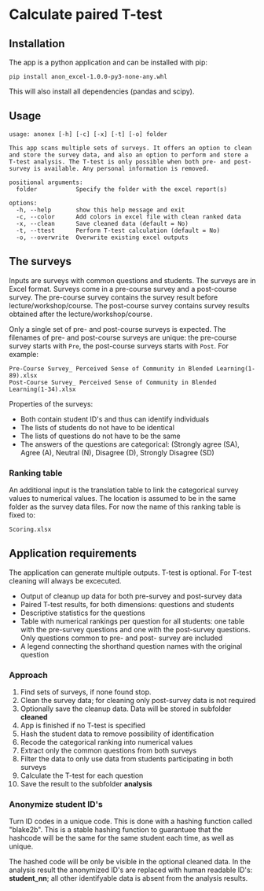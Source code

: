# Calculate paired T-test

## Installation
The app is a python application and can be installed with pip:

```shell
pip install anon_excel-1.0.0-py3-none-any.whl
```
This will also install all dependencies (pandas and scipy).

## Usage

```
usage: anonex [-h] [-c] [-x] [-t] [-o] folder

This app scans multiple sets of surveys. It offers an option to clean and store the survey data, and also an option to perform and store a T-test analysis. The T-test is only possible when both pre- and post- survey is available. Any personal information is removed.

positional arguments:
  folder           Specify the folder with the excel report(s)

options:
  -h, --help       show this help message and exit
  -c, --color      Add colors in excel file with clean ranked data
  -x, --clean      Save cleaned data (default = No)
  -t, --ttest      Perform T-test calculation (default = No)
  -o, --overwrite  Overwrite existing excel outputs
```

## The surveys
Inputs are surveys with common questions and students. The surveys are
in Excel format. Surveys come in a pre-course survey and a post-course survey. The
pre-course survey contains the survey result before lecture/workshop/course.
The post-course survey contains survey results obtained after the
lecture/workshop/course.

Only a single set of pre- and post-course surveys is expected.
The filenames of pre- and post-course surveys are unique: the pre-course survey
starts with `Pre`, the post-course surveys starts with `Post`. For example:

```
Pre-Course Survey_ Perceived Sense of Community in Blended Learning(1-89).xlsx
Post-Course Survey_ Perceived Sense of Community in Blended Learning(1-34).xlsx
```

Properties of the surveys:
- Both contain student ID's and thus can identify individuals
- The lists of students do not have to be identical
- The lists of questions do not have to be the same
- The answers of the questions are categorical:
    (Strongly agree (SA), Agree (A), Neutral (N),
    Disagree (D), Strongly Disagree (SD)

### Ranking table
An additional input is the translation table to link the categorical
survey values to numerical values. The location is assumed to be in the same
folder as the survey data files. For now the name of this ranking table is fixed to:

```
Scoring.xlsx
```

## Application requirements
The application can generate multiple outputs. T-test is optional. For T-test
cleaning will always be excecuted.
- Output of cleanup up data for both pre-survey and post-survey data
- Paired T-test results, for both dimensions: questions and students
- Descriptive statistics for the questions
- Table with numerical rankings per question for all students: one table
   with the pre-survey questions and one with the post-survey questions. 
   Only questions common to pre- and post- survey are included
- A legend connecting the shorthand question names with the original question

### Approach
1. Find sets of surveys, if none found stop.
1. Clean the survey data; for cleaning only post-survey data is not required
1. Optionally save the cleanup data. Data will be stored in subfolder **cleaned**
1. App is finished if no T-test is specified
1. Hash the student data to remove possibility of identification
1. Recode the categorical ranking into numerical values 
1. Extract only the common questions from both surveys
1. Filter the data to only use data from students participating in both surveys
1. Calculate the T-test for each question
1. Save the result to the subfolder **analysis**

### Anonymize student ID's

Turn ID codes in a unique code. This is done with a hashing function
called "blake2b". This is a stable hashing function to guarantuee that the
hashcode will be the same for the same student each time, as well as unique.

The hashed code will be only be visible in the optional cleaned data. In the analysis
result the anonymized ID's are replaced with human readable ID's: **student_nn**; all other identifyable 
data is absent from the analysis results.

